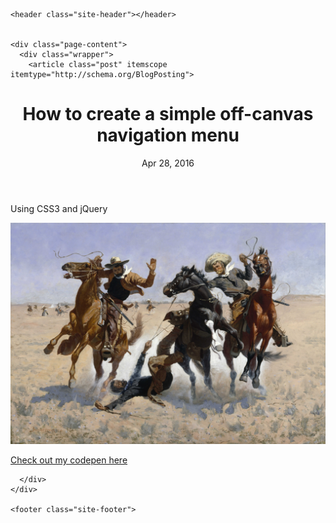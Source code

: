 <!DOCTYPE html>
<html>

  <head>
  <meta charset="utf-8">
  <meta http-equiv="X-UA-Compatible" content="IE=edge">
  <meta name="viewport" content="width=device-width, initial-scale=1">

  <title>How to create a simple off-canvas navigation menu</title>
  <meta name="description" content="Using CSS3 and jQuery">

  <link rel="stylesheet" href="/css/main.css">
  <link rel="canonical" href="http://alexcavender.com/css3/2016/04/28/simple-offcanvas.mdown">
  <link rel="alternate" type="application/rss+xml" title="AlexCavender.com" href="http://alexcavender.com/feed.xml">
  <script src="https://code.jquery.com/jquery-1.12.0.min.js"></script>
  <script src="/js/main.js"></script>
</head>


  <body>

    <header class="site-header"></header>


    <div class="page-content">
      <div class="wrapper">
        <article class="post" itemscope itemtype="http://schema.org/BlogPosting">

  <header class="post-header">
    <h1 class="post-title" itemprop="name headline">How to create a simple off-canvas navigation menu</h1>
    <p class="post-meta"><time datetime="2016-04-28T12:53:07-04:00" itemprop="datePublished">Apr 28, 2016</time></p>
  </header>

  <div class="post-content" itemprop="articleBody">
    Using CSS3 and jQuery

![Off canvas](/assets/wrangle.jpg)

<a href="http://codepen.io/acavender/full/yORKMW/">Check out my codepen here</a>


  </div>

</article>

      </div>
    </div>

    <footer class="site-footer"> 
</footer>


  </body>

</html>
